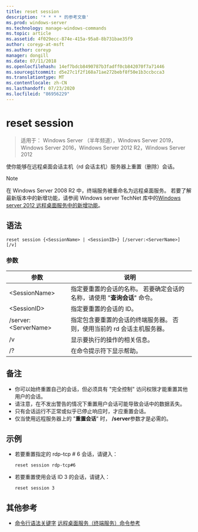 ```yaml
---
title: reset session
description: '* * * * 的参考文章'
ms.prod: windows-server
ms.technology: manage-windows-commands
ms.topic: article
ms.assetid: 4f029ecc-874e-415a-95a8-8b731bae35f9
author: coreyp-at-msft
ms.author: coreyp
manager: dongill
ms.date: 07/11/2018
ms.openlocfilehash: 14ef7bdcb8490787b3fadff0cb842070f7a71446
ms.sourcegitcommit: d5e27c1f2f168a71ae272bebf8f50e1b3ccbcca3
ms.translationtype: MT
ms.contentlocale: zh-CN
ms.lasthandoff: 07/23/2020
ms.locfileid: "86956229"
---
```

# <a name="reset-session"></a>reset session

> 适用于： Windows Server （半年频道），Windows Server 2019，Windows Server 2016，Windows Server 2012 R2，Windows Server 2012

使你能够在远程桌面会话主机（rd 会话主机）服务器上重置（删除）会话。


> [!NOTE]
> 在 Windows Server 2008 R2 中，终端服务被重命名为远程桌面服务。 若要了解最新版本中的新增功能，请参阅 Windows server TechNet 库中的[Windows server 2012 远程桌面服务中的新增功能](/previous-versions/orphan-topics/ws.11/hh831527(v=ws.11))。

## <a name="syntax"></a>语法
```
reset session {<SessionName> | <SessionID>} [/server:<ServerName>] [/v]
```

### <a name="parameters"></a>参数

|参数|说明|
|-------|--------|
|\<SessionName>|指定要重置的会话的名称。 若要确定会话的名称，请使用 "**查询会话**" 命令。|
|\<SessionID>|指定要重置的会话的 ID。|
|/server:\<ServerName>|指定包含要重置的会话的终端服务器。 否则，使用当前的 rd 会话主机服务器。|
|/v|显示要执行的操作的相关信息。|
|/?|在命令提示符下显示帮助。|

## <a name="remarks"></a>备注
-   你可以始终重置自己的会话，但必须具有 "完全控制" 访问权限才能重置其他用户的会话。
-   请注意，在不发出警告的情况下重置用户会话可能导致会话中的数据丢失。
-   只有会话运行不正常或似乎已停止响应时，才应重置会话。
-   仅当使用远程服务器上的 "**重置会话**" 时， **/server**参数才是必需的。

## <a name="examples"></a>示例
- 若要重置指定的 rdp-tcp # 6 会话，请键入：
  ```
  reset session rdp-tcp#6
  ```
- 若要重置使用会话 ID 3 的会话，请键入：
  ```
  reset session 3
  ```

## <a name="additional-references"></a>其他参考
- [命令行语法关键字](command-line-syntax-key.md) 
[远程桌面服务（终端服务）命令参考](remote-desktop-services-terminal-services-command-reference.md)
